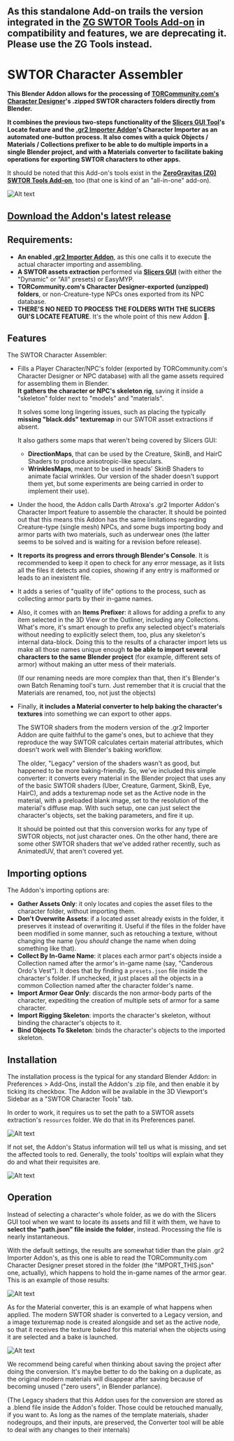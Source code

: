 ## As this standalone Add-on trails the version integrated in the [ZG SWTOR Tools Add-on](https://github.com/SWTOR-Slicers/ZG-SWTOR-Tools) in compatibility and features, we are deprecating it. Please use the ZG Tools instead.

# SWTOR Character Assembler

**This Blender Addon allows for the processing of [TORCommunity.com's Character Designer](https://github.com/SWTOR-Slicers/WikiPedia/wiki/Using-TORCommunity-Character-Designer)'s .zipped SWTOR characters folders directly from Blender.**

**It combines the previous two-steps functionality of the [Slicers GUI Tool](https://github.com/SWTOR-Slicers/Slicers-GUI)'s Locate feature and the [.gr2 Importer Addon](https://github.com/SWTOR-Slicers/Granny2-Plug-In-Blender-2.8x)'s Character Importer as an automated one-button process. It also comes with a quick Objects / Materials / Collections prefixer to be able to do multiple imports in a single Blender project, and with a Materials converter to facilitate baking operations for exporting SWTOR characters to other apps.**

It should be noted that this Add-on's tools exist in the **[ZeroGravitas (ZG) SWTOR Tools Add-on](https://github.com/SWTOR-Slicers/ZG-SWTOR-Tools)**, too (that one is kind of an "all-in-one" add-on).

![Alt text](images/swtor_char_assembler_010.png)

## **[Download the Addon's latest release](https://github.com/SWTOR-Slicers/SWTOR-Character-Locator/releases/latest)**

## Requirements:
* **An enabled [.gr2 Importer Addon](https://github.com/SWTOR-Slicers/Granny2-Plug-In-Blender-2.8x)**, as this one calls it to execute the actual character importing and assembling.
* **A SWTOR assets extraction** performed via **[Slicers GUI](https://github.com/SWTOR-Slicers/Slicers-GUI)** (with either the "Dynamic" or "All" presets) or EasyMYP.
* **TORCommunity.com's Character Designer-exported (unzipped) folders**, or non-Creature-type NPCs ones exported from its NPC database.  
* **THERE'S NO NEED TO PROCESS THE FOLDERS WITH THE SLICERS GUI'S LOCATE FEATURE**. It's the whole point of this new Addon 🙂.
## Features
The SWTOR Character Assembler:
* Fills a Player Character/NPC's folder (exported by TORCommunity.com's Character Designer or NPC database) with all the game assets required for assembling them in Blender.  
  **It gathers the character or NPC's skeleton rig**, saving it inside a "skeleton" folder next to "models" and "materials".

  It solves some long lingering issues, such as placing the typically **missing "black.dds" texturemap** in our SWTOR asset extractions if absent.  

  It also gathers some maps that weren't being covered by Slicers GUI:
  * **DirectionMaps**, that can be used by the Creature, SkinB, and HairC Shaders to produce anisotropic-like speculars.
  * **WrinklesMaps**, meant to be used in heads' SkinB Shaders to animate facial wrinkles. Our version of the shader doesn't support them yet, but some experiments are being carried in order to implement their use).


* Under the hood, the Addon calls Darth Atroxa's .gr2 Importer Addon's Character Import feature to assemble the character. It should be pointed out that this means this Addon has the same limitations regarding Creature-type (single mesh) NPCs, and some bugs importing body and armor parts with two materials, such as underwear ones (the latter seems to be solved and is waiting for a revision before release).

* **It reports its progress and errors through Blender's Console**. It is recommended to keep it open to check for any error message, as it lists all the files it detects and copies, showing if any entry is malformed or leads to an inexistent file.

* It adds a series of "quality of life" options to the process, such as collecting armor parts by their in-game names.

* Also, it comes with an **Items Prefixer**: it allows for adding a prefix to any item selected in the 3D View or the Outliner, including any Collections. What's more, it's smart enough to prefix any selected object's materials without needing to explicitly select them, too, plus any skeleton's internal data-block. Doing this to the results of a character import lets us make all those names unique enough **to be able to import several characters to the same Blender project** (for example, different sets of armor) without making an utter mess of their materials.  
  
  (If our renaming needs are more complex than that, then it's Blender's own Batch Renaming tool's turn. Just remember that it is crucial that the Materials are renamed, too, not just the objects)

* Finally, **it includes a Material converter to help baking the character's textures** into something we can export to other apps.
  
  The SWTOR shaders from the modern version of the .gr2 Importer Addon are quite faithful to the game's ones, but to achieve that they reproduce the way SWTOR calculates certain material attributes, which doesn't work well with Blender's baking workflow.

  The older, "Legacy" version of the shaders wasn't as good, but happened to be more baking-friendly. So, we've included this simple converter: it converts every material in the Blender project that uses any of the basic SWTOR shaders (Uber, Creature, Garment, SkinB, Eye, HairC), and adds a texturemap node set as the Active node in the material, with a preloaded blank image, set to the resolution of the material's diffuse map. With such setup, one can just select the character's objects, set the baking parameters, and fire it up.

  It should be pointed out that this conversion works for any type of SWTOR objects, not just character ones. On the other hand, there are some other SWTOR shaders that we've added rather recently, such as AnimatedUV, that aren't covered yet.
  


## Importing options
The Addon's importing options are:
* **Gather Assets Only**: it only locates and copies the asset files to the character folder, without importing them.
* **Don't Overwrite Assets**: if a located asset already exists in the folder, it preserves it instead of overwriting it. Useful if the files in the folder have been modified in some manner, such as retouching a texture, without changing the name (you *should* change the name when doing something like that).
* **Collect By In-Game Name**: it places each armor part's objects inside a Collection named after the armor's in-game name (say, "Canderous Ordo's Vest"). It does that by finding a `presets.json` file inside the character's folder. If unchecked, it just places all the objects in a common Collection named after the character folder's name.
* **Import Armor Gear Only**: discards the non armor-body parts of the character, expediting the creation of multiple sets of armor for a same character.
* **Import Rigging Skeleton**: imports the character's skeleton, without binding the character's objects to it.
* **Bind Objects To Skeleton**: binds the character's objects to the imported skeleton.

## Installation
The installation process is the typical for any standard Blender Addon: in Preferences > Add-Ons, install the Addon's .zip file, and then enable it by ticking its checkbox. The Addon will be available in the 3D Viewport's Sidebar as a "SWTOR Character Tools" tab.

In order to work, it requires us to set the path to a SWTOR assets extraction's `resources` folder. We do that in its Preferences panel.

![Alt text](images/swtor_char_assembler_020.png)

If not set, the Addon's Status information will tell us what is missing, and set the affected tools to red. Generally, the tools' tooltips will explain what they do and what their requisites are.

![Alt text](images/swtor_char_assembler_030.png)

## Operation

Instead of selecting a character's whole folder, as we do with the Slicers GUI tool when we want to locate its assets and fill it with them, we have to **select the "path.json" file inside the folder**, instead. Processing the file is nearly instantaneous.

With the default settings, the results are somewhat tidier than the plain .gr2 Importer Addon's, as this one is able to read the TORCommunity.com Character Designer preset stored in the folder (the "IMPORT_THIS.json" one, actually), which happens to hold the in-game names of the armor gear. This is an example of those results:

![Alt text](images/swtor_char_assembler_040.png)

As for the Material converter, this is an example of what happens when applied. The modern SWTOR shader is converted to a Legacy version, and a image texturemap node is created alongside and set as the active node, so that it receives the texture baked for this material when the objects using it are selected and a bake is launched.

![Alt text](images/swtor_char_assembler_050.png)

We recommend being careful when thinking about saving the project after doing the conversion. It's maybe better to do the baking on a duplicate, as the original modern materials will disappear after saving because of becoming unused ("zero users", in Blender parlance).

(The Legacy shaders that this Addon uses for the conversion are stored as a .blend file inside the Addon's folder. Those could be retouched manually, if you want to. As long as the names of the template materials, shader nodegroups, and their inputs, are preserved, the Converter tool will be able to deal with any changes to their internals)
